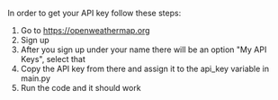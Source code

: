 In order  to get your API key follow these steps:
1. Go to https://openweathermap.org
2. Sign up
3. After you sign up under your name there will be an option "My API Keys", select that
4. Copy the API key from there and assign it to the api_key variable in main.py
5. Run the code and it should work
